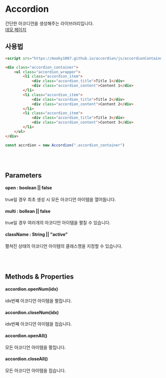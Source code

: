 # Accordion
간단한 아코디언을 생성해주는 라이브러리입니다.  
[데모 페이지](https://mooky1007.github.io/accordion/)

## 사용법

```html
<script src="https://mooky1007.github.io/accordion/js/accordionContainer.js"></script>
```

```html
<div class="accordion_container">
    <ul class="accordion_wrapper">
        <li class="accordion_item">
            <div class="accordion_title">Title 1</div>
            <div class="accordion_content">Content 1</div>
        </li>
        <li class="accordion_item">
            <div class="accordion_title">Title 2</div>
            <div class="accordion_content">Content 2</div>
        </li>
        <li class="accordion_item">
            <div class="accordion_title">Title 3</div>
            <div class="accordion_content">Content 3</div>
        </li>
    </ul>
</div>
```

```js
const accrdion = new Accordion(".accordion_container")
```
<br/>
<br/>

## Parameters
#### open : boolean || false
true일 경우 최초 생성 시 모든 아코디언 아이템을 열어둡니다.

#### multi : bollean || false
true일 경우 여러개의 아코디언 아이템을 펼칠 수 있습니다.

#### className : String || "active"
펼쳐진 상태의 아코디언 아이템의 클래스명을 지정할 수 있습니다.

<br/>
<br/>

## Methods & Properties
#### accordion.openNum(idx)
idx번째 아코디언 아이템을 펼칩니다.

#### accordion.closeNum(idx)
idx번째 아코디언 아이템을 접습니다.

#### accordion.openAll()
모든 아코디언 아이템을 펼칩니다.

#### accordion.closeAll()
모든 아코디언 아이템을 접습니다.

